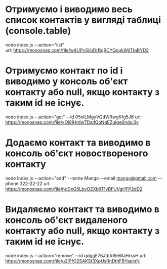# Отримуємо і виводимо весь список контактів у вигляді таблиці (console.table)
node index.js --action="list"     
url: https://monosnap.com/file/w4UPvSjibDrBqRCYQpukWjlTIqBYD3

# Отримуємо контакт по id і виводимо у консоль об'єкт контакту або null, якщо контакту з таким id не існує.
node index.js --action="get" --id 05olLMgyVQdWRwgKfg5J6
url: https://monosnap.com/file/xOi8IHrdw7DzdQoNqEZuIge6ndui3x

# Додаємо контакт та виводимо в консоль об'єкт новоствореного контакту
node index.js --action="add" --name Mango --email mango@gmail.com --phone 322-22-22
url: https://monosnap.com/file/hdDxQ5LbvOZXbllT1vBFUVgHFP2dD2

# Видаляємо контакт та виводимо в консоль об'єкт видаленого контакту або null, якщо контакту з таким id не існує.
node index.js --action="remove" --id qdggE76Jtbfd9eWJHrssH
url: https://monosnap.com/file/uZlPfO2SAKSt3XpUsRnDthFBYapiqN

